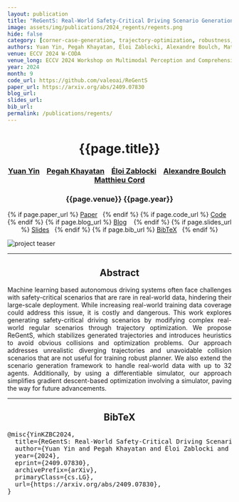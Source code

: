 ```yaml
---
layout: publication
title: "ReGentS: Real-World Safety-Critical Driving Scenario Generation Made Stable"
image: assets/img/publications/2024_regents/regents.png
hide: false
category: [corner-case-generation, trajectory-optimization, robustness, planning, reliability]
authors: Yuan Yin, Pegah Khayatan, Éloi Zablocki, Alexandre Boulch, Matthieu Cord
venue: ECCV 2024 W-CODA
venue_long: ECCV 2024 Workshop on Multimodal Perception and Comprehension of Corner Cases in Autonomous Driving
year: 2024
month: 9
code_url: https://github.com/valeoai/ReGentS
paper_url: https://arxiv.org/abs/2409.07830
blog_url: 
slides_url: 
bib_url: 
permalink: /publications/regents/
---
```


<h1 align="center"> {{page.title}} </h1>
<!-- Simple call of authors -->
<!-- <h3 align="center"> {{page.authors}} </h3> -->
<!-- Alternatively you can add links to author pages -->
<h3 align="center"> <a href="https://yuan-yin.github.io/">Yuan Yin</a> &nbsp;&nbsp; <a href="https://pegah-kh.github.io/">Pegah Khayatan</a> &nbsp;&nbsp; <a href="https://scholar.google.fr/citations?user=dOkbUmEAAAAJ">Éloi Zablocki</a> &nbsp;&nbsp; <a href="https://www.boulch.eu/">Alexandre Boulch</a> &nbsp;&nbsp; <a href="https://cord.isir.upmc.fr/">Matthieu Cord</a> </h3>


<h3 align="center"> {{page.venue}} {{page.year}} </h3>

<div align="center">
  <p>
    {% if page.paper_url %}
    <a href="{{ page.paper_url }}"><i class="far fa-file-pdf"></i> Paper</a>&nbsp;&nbsp;
    {% endif %}
    {% if page.code_url %}
    <a href="{{ page.code_url }}"><i class="fab fa-github"></i> Code</a> &nbsp;&nbsp;
    {% endif %}
    {% if page.blog_url %}
    <a href="{{ page.blog_url }}"><i class="fab fa-blogger"></i> Blog</a> &nbsp;&nbsp;
    {% endif %}
    {% if page.slides_url %}
    <a href="{{ page.slides_url }}"><i class="far fa-file-pdf"></i> Slides</a>&nbsp;&nbsp;
    {% endif %}
    {% if page.bib_url %}
    <a href="{{ page.bib_url}}"><i class="far fa-file-alt"></i> BibTeX</a>&nbsp;&nbsp;
    {% endif %}
  </p>
</div>

<div class="publication-teaser">
    <img src="../../{{ page.image }}" alt="project teaser"/>
</div>


<hr>

<h2 align="center">Abstract</h2>

<p align="justify"> Machine learning based autonomous driving systems often face challenges with safety-critical scenarios that are rare in real-world data, hindering their large-scale deployment. While increasing real-world training data coverage could address this issue, it is costly and dangerous. This work explores generating safety-critical driving scenarios by modifying complex real-world regular scenarios through trajectory optimization. We propose ReGentS, which stabilizes generated trajectories and introduces heuristics to avoid obvious collisions and optimization problems. Our approach addresses unrealistic diverging trajectories and unavoidable collision scenarios that are not useful for training robust planner. We also extend the scenario generation framework to handle real-world data with up to 32 agents. Additionally, by using a differentiable simulator, our approach simplifies gradient descent-based optimization involving a simulator, paving the way for future advancements. </p>

<hr>

<h2  align="center">BibTeX</h2>
<left>
  <pre class="bibtex-box">
@misc{YinKZBC2024,
  title={ReGentS: Real-World Safety-Critical Driving Scenario Generation Made Stable}, 
  author={Yuan Yin and Pegah Khayatan and Éloi Zablocki and Alexandre Boulch and Matthieu Cord},
  year={2024},
  eprint={2409.07830},
  archivePrefix={arXiv},
  primaryClass={cs.LG},
  url={https://arxiv.org/abs/2409.07830}, 
}
  </pre>
</left>

<br>
